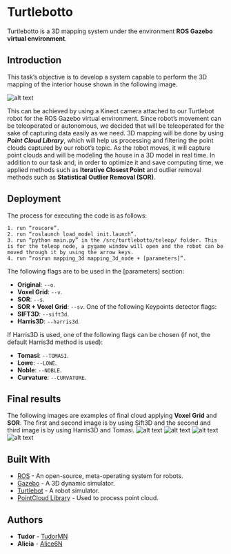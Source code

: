 # Turtlebotto
Turtlebotto is a 3D mapping system under the environment **ROS Gazebo virtual environment**.
## Introduction
This task’s objective is to develop a system capable to perform the 3D mapping of the interior house shown in the following image.

![alt text](https://i.gyazo.com/4ab8c289b6e8335999c93c4a7f8c9f1f.png)

This can be achieved by using a Kinect camera attached to our Turtlebot robot for the ROS Gazebo virtual environment.
Since robot’s movement can be teleoperated or autonomous, we decided that will be teleoperated for the sake of capturing data easily as we need.
3D mapping will be done by using ***Point Cloud Library***, which will help us processing and filtering the point clouds captured by our robot’s topic.
As the robot moves, it will capture point clouds and will be modeling the house in a 3D model in real time.
In addition to our task and, in order to optimize it and save computing time, we applied methods such as **Iterative Closest Point** and outlier removal methods such as **Statistical Outlier Removal (SOR)**.
## Deployment
The process for executing the code is as follows:
```
1. run “roscore”.
2. run “roslaunch load_model init.launch”.
3. run “python main.py” in the /src/turtlebotto/teleop/ folder. This is for the teleop node, a pygame window will open and the robot can be moved through it by using the arrow keys.
4. run “rosrun mapping_3d mapping_3d_node + [parameters]”.
```
The following flags are to be used in the [parameters] section:

- **Original**: ```--o```.
- **Voxel Grid**: ```--v```.
- **SOR**: ```--s```.
- **SOR + Voxel Grid**: ```--sv```.
One of the following Keypoints detector flags:
- **SIFT3D**: ```--sift3d```.
- **Harris3D**: ```--harris3d```.

If Harris3D is used, one of the following flags can be chosen (if not, the default Harris3d method is used):
- **Tomasi**: ```--TOMASI```.
- **Lowe**: ```--LOWE```.
- **Noble**: ```--NOBLE```.
- **Curvature**: ```--CURVATURE```.

## Final results
The following images are examples of final cloud applying **Voxel Grid** and **SOR**. The first and second image is by using Sift3D and the second and third image is by using Harris3D and Tomasi.
![alt text](https://i.gyazo.com/e893316801dd1be46d2d8bddaeec70b6.png)
![alt text](https://i.gyazo.com/d8470d4e493b6ab2567bf90c5335b031.png)
![alt text](https://i.gyazo.com/84ab639d5dcb549e62734c7c0f64cd77.png)
![alt text](https://i.gyazo.com/7e3558d4f00db8fa3f70c8b8e7154a8e.png)

## Built With

* [ROS](http://wiki.ros.org/hydro/Installation) - An open-source, meta-operating system for robots.
* [Gazebo](http://gazebosim.org/tutorials?tut=ros_overview) -  A 3D dynamic simulator.
* [Turtlebot](http://wiki.ros.org/turtlebot_gazebo) - A robot simulator.
* [PointCloud Library](http://pointclouds.org/) - Used to process point cloud.
## Authors
* **Tudor** - [TudorMN](https://github.com/tudorMN)
* **Alicia** - [Alice6N](https://github.com/alice6n)
